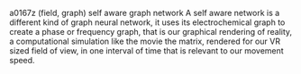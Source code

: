 a0167z
(field, graph) self aware graph network
A self aware network is a different kind of graph neural network, it uses its electrochemical graph to create a phase or frequency graph, that is our graphical rendering of reality, a computational simulation like the movie the matrix, rendered for our VR sized field of view, in one interval of time that is relevant to our movement speed.
